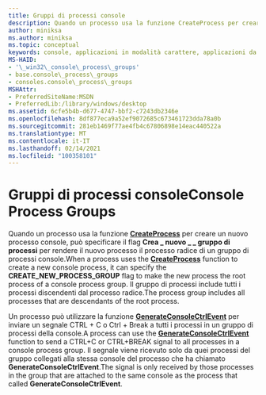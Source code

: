 ```yaml
---
title: Gruppi di processi console
description: Quando un processo usa la funzione CreateProcess per creare un nuovo processo console, può specificare il flag crea \_ nuovo \_ \_ gruppo di processi per rendere il nuovo processo il processo radice di un gruppo di processi console.
author: miniksa
ms.author: miniksa
ms.topic: conceptual
keywords: console, applicazioni in modalità carattere, applicazioni da riga di comando, applicazioni di terminale, api della console
MS-HAID:
- '\_win32\_console\_process\_groups'
- base.console\_process\_groups
- consoles.console\_process\_groups
MSHAttr:
- PreferredSiteName:MSDN
- PreferredLib:/library/windows/desktop
ms.assetid: 6cfe5b4b-d677-4747-bbf2-c7243db2346e
ms.openlocfilehash: 8df877eca9a52ef9072685c673461723dda78a0b
ms.sourcegitcommit: 281eb1469f77ae4fb4c67806898e14eac440522a
ms.translationtype: MT
ms.contentlocale: it-IT
ms.lasthandoff: 02/14/2021
ms.locfileid: "100358101"
---
```

# <a name="console-process-groups"></a><span data-ttu-id="061f8-104">Gruppi di processi console</span><span class="sxs-lookup"><span data-stu-id="061f8-104">Console Process Groups</span></span>

<span data-ttu-id="061f8-105">Quando un processo usa la funzione [**CreateProcess**](/windows/win32/api/processthreadsapi/nf-processthreadsapi-createprocessa) per creare un nuovo processo console, può specificare il flag **Crea \_ nuovo \_ \_ gruppo di processi** per rendere il nuovo processo il processo radice di un gruppo di processi console.</span><span class="sxs-lookup"><span data-stu-id="061f8-105">When a process uses the [**CreateProcess**](/windows/win32/api/processthreadsapi/nf-processthreadsapi-createprocessa) function to create a new console process, it can specify the **CREATE\_NEW\_PROCESS\_GROUP** flag to make the new process the root process of a console process group.</span></span> <span data-ttu-id="061f8-106">Il gruppo di processi include tutti i processi discendenti dal processo radice.</span><span class="sxs-lookup"><span data-stu-id="061f8-106">The process group includes all processes that are descendants of the root process.</span></span>

<span data-ttu-id="061f8-107">Un processo può utilizzare la funzione [**GenerateConsoleCtrlEvent**](generateconsolectrlevent.md) per inviare un segnale CTRL + C o Ctrl + Break a tutti i processi in un gruppo di processi della console.</span><span class="sxs-lookup"><span data-stu-id="061f8-107">A process can use the [**GenerateConsoleCtrlEvent**](generateconsolectrlevent.md) function to send a CTRL+C or CTRL+BREAK signal to all processes in a console process group.</span></span> <span data-ttu-id="061f8-108">Il segnale viene ricevuto solo da quei processi del gruppo collegati alla stessa console del processo che ha chiamato **GenerateConsoleCtrlEvent**.</span><span class="sxs-lookup"><span data-stu-id="061f8-108">The signal is only received by those processes in the group that are attached to the same console as the process that called **GenerateConsoleCtrlEvent**.</span></span>